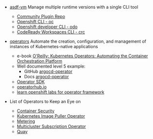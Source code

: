 


* [asdf-vm](https://asdf-vm.com/#/) Manage multiple runtime versions with a single CLI tool
  * [Community Plugin Repo](https://github.com/asdf-vm/asdf-plugins)
  * [Openshift CLI - oc](https://github.com/bartoszmajsak/asdf-oc)
  * [Openshift developer CLI - odo](https://github.com/bartoszmajsak/asdf-odo)
  * [CodeReady Workspaces CLI - crc](https://github.com/bartoszmajsak/asdf-crc)


* [operators](https://www.openshift.com/learn/topics/operators) Automate the creation, configuration, and management of instances of Kubernetes-native applications
  * e-book [O'Reilly: Kubernetes Operators: Automating the Container Orchestration Platform](https://www.redhat.com/cms/managed-files/cl-oreilly-kubernetes-operators-ebook-f21452-202001-en_2.pdf)
  * Well documented level 5 example:
    * GitHub [argocd-operator](https://github.com/argoproj-labs/argocd-operator)
    * Docs [argocd-operator](https://argocd-operator.readthedocs.io/en/latest/)
  * [Operator SDK](https://sdk.operatorframework.io/)
  * [operatorhub.io](https://operatorhub.io/)
  * [learn openshift labs for operator framework](https://learn.openshift.com/operatorframework/)


* List of Operators to Keep an Eye on
  * [Container Security](https://operatorhub.io/operator/container-security-operator)
  * [Kubernetes Image Puller Operator](https://operatorhub.io/operator/kubernetes-imagepuller-operator)
  * [Metering](https://operatorhub.io/operator/metering-upstream)
  * [Multicluster Subscription Operator](https://operatorhub.io/operator/multicluster-operators-subscription)
  * [Quay](https://operatorhub.io/operator/quay)
  